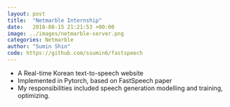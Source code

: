 ```yaml
---
layout: post
title:  "Netmarble Internship"
date:   2018-08-15 21:21:53 +00:00
image: ../images/netmarble-server.png
categories: Netmarble
author: "Sumin Shin"
code: https://github.com/ssumin6/fastspeech
---
```

- A Real-time Korean text-to-speech website
- Implemented in Pytorch, based on FastSpeech paper
- My responsibilities included speech generation modelling and training, optimizing. 
